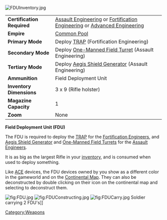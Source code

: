 ![](FDUInventory.jpg "FDUInventory.jpg")

|                            |                                                                                                                                                                                       |
|----------------------------|---------------------------------------------------------------------------------------------------------------------------------------------------------------------------------------|
| **Certification Required** | [Assault Engineering](Assault_Engineering "wikilink") or [Fortification Engineering](Fortification_Engineering "wikilink") or [Advanced Engineering](Advanced_Engineering "wikilink") |
| **Empire**                 | [Common Pool](Common_Pool "wikilink")                                                                                                                                                 |
| **Primary Mode**           | Deploy [TRAP](Tactical_Resonance_Area_Protection "wikilink") (Fortification Engineering)                                                                                              |
| **Secondary Mode**         | Deploy [One-Manned Field Turret](One-Manned_Field_Turret "wikilink") (Assault Engineering)                                                                                            |
| **Tertiary Mode**          | Deploy [Aegis Shield Generator](Aegis_Shield_Generator "wikilink") (Assault Engineering)                                                                                              |
| **Ammunition**             | Field Deployment Unit                                                                                                                                                                 |
| **Inventory Dimensions**   | 3 x 9 (Rifle holster)                                                                                                                                                                 |
| **Magazine Capacity**      | 1                                                                                                                                                                                     |
| **Zoom**                   | None                                                                                                                                                                                  |

**Field Deployment Unit (FDU)**

The FDU is required to deploy the
[TRAP](Tactical_Resonance_Area_Protection "wikilink") for the
[Fortification Engineers](Fortification_Engineering "wikilink"), and
[Aegis Shield Generator](Aegis_Shield_Generator "wikilink") and
[One-Manned Field Turrets](One-Manned_Field_Turret "wikilink") for the
[Assault Engineers](Assault_Engineering "wikilink").

It is as big as the largest Rifle in your
[inventory](inventory "wikilink"), and is consumed when used to deploy
something.

Like [ACE](ACE "wikilink") devices, the FDU devices owned by you show as
a different color in the gameworld and on the [Continental
Map](Continental_Map "wikilink"). They can also be deconstructed by
double clicking on their icon on the continental map and selecting to
deconstruct them.

![](FDU.jpg "fig:FDU.jpg")
![](FDUConstructing.jpg "fig:FDUConstructing.jpg")
![](FDUCarry.jpg "fig:FDUCarry.jpg") Soldier carrying 2 FDU's\]\]

[Category:Weapons](Category:Weapons "wikilink")